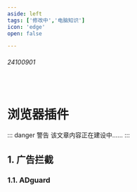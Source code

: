 ```yaml
---
aside: left
tags: ['修改中','电脑知识']
icon: 'edge'
open: false

---
```

 
###### 24100901
 
<br/>

# 浏览器插件
 
::: danger <Badge type='warning'>警告</Badge>
该文章内容正在建设中......
:::
 

## 1. 广告拦截

### 1.1. ADguard 